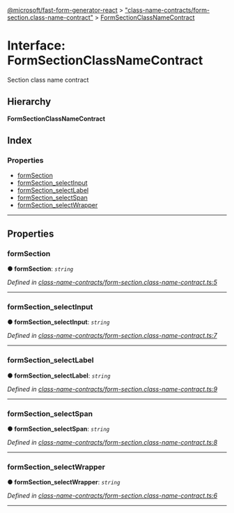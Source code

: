 [@microsoft/fast-form-generator-react](../README.md) > ["class-name-contracts/form-section.class-name-contract"](../modules/_class_name_contracts_form_section_class_name_contract_.md) > [FormSectionClassNameContract](../interfaces/_class_name_contracts_form_section_class_name_contract_.formsectionclassnamecontract.md)

# Interface: FormSectionClassNameContract

Section class name contract

## Hierarchy

**FormSectionClassNameContract**

## Index

### Properties

* [formSection](_class_name_contracts_form_section_class_name_contract_.formsectionclassnamecontract.md#formsection)
* [formSection_selectInput](_class_name_contracts_form_section_class_name_contract_.formsectionclassnamecontract.md#formsection_selectinput)
* [formSection_selectLabel](_class_name_contracts_form_section_class_name_contract_.formsectionclassnamecontract.md#formsection_selectlabel)
* [formSection_selectSpan](_class_name_contracts_form_section_class_name_contract_.formsectionclassnamecontract.md#formsection_selectspan)
* [formSection_selectWrapper](_class_name_contracts_form_section_class_name_contract_.formsectionclassnamecontract.md#formsection_selectwrapper)

---

## Properties

<a id="formsection"></a>

###  formSection

**● formSection**: *`string`*

*Defined in [class-name-contracts/form-section.class-name-contract.ts:5](https://github.com/Microsoft/fast-dna/blob/164dd3ca/packages/fast-form-generator-react/src/class-name-contracts/form-section.class-name-contract.ts#L5)*

___
<a id="formsection_selectinput"></a>

###  formSection_selectInput

**● formSection_selectInput**: *`string`*

*Defined in [class-name-contracts/form-section.class-name-contract.ts:7](https://github.com/Microsoft/fast-dna/blob/164dd3ca/packages/fast-form-generator-react/src/class-name-contracts/form-section.class-name-contract.ts#L7)*

___
<a id="formsection_selectlabel"></a>

###  formSection_selectLabel

**● formSection_selectLabel**: *`string`*

*Defined in [class-name-contracts/form-section.class-name-contract.ts:9](https://github.com/Microsoft/fast-dna/blob/164dd3ca/packages/fast-form-generator-react/src/class-name-contracts/form-section.class-name-contract.ts#L9)*

___
<a id="formsection_selectspan"></a>

###  formSection_selectSpan

**● formSection_selectSpan**: *`string`*

*Defined in [class-name-contracts/form-section.class-name-contract.ts:8](https://github.com/Microsoft/fast-dna/blob/164dd3ca/packages/fast-form-generator-react/src/class-name-contracts/form-section.class-name-contract.ts#L8)*

___
<a id="formsection_selectwrapper"></a>

###  formSection_selectWrapper

**● formSection_selectWrapper**: *`string`*

*Defined in [class-name-contracts/form-section.class-name-contract.ts:6](https://github.com/Microsoft/fast-dna/blob/164dd3ca/packages/fast-form-generator-react/src/class-name-contracts/form-section.class-name-contract.ts#L6)*

___

